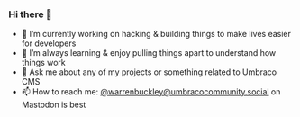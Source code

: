 ### Hi there 👋

- 🔭 I’m currently working on hacking & building things to make lives easier for developers
- 🌱 I’m always learning & enjoy pulling things apart to understand how things work
- 💬 Ask me about any of my projects or something related to Umbraco CMS
- 📫 How to reach me: <a rel="me" href="https://umbracocommunity.social/@warrenbuckley">@warrenbuckley@umbracocommunity.social</a> on Mastodon is best

<!--
**warrenbuckley/warrenbuckley** is a ✨ _special_ ✨ repository because its `README.md` (this file) appears on your GitHub profile.

Here are some ideas to get you started:

- 🔭 I’m currently working on ...
- 🌱 I’m currently learning ...
- 👯 I’m looking to collaborate on ...
- 🤔 I’m looking for help with ...
- 💬 Ask me about ...
- 📫 How to reach me: ...
- 😄 Pronouns: ...
- ⚡ Fun fact: ...
-->
